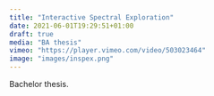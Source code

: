 ```yaml
---
title: "Interactive Spectral Exploration"
date: 2021-06-01T19:29:51+01:00
draft: true
media: "BA thesis"
vimeo: "https://player.vimeo.com/video/503023464"
image: "images/inspex.png"
---
```


Bachelor thesis.